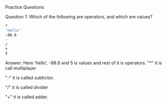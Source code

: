 Practice Questions

Question 1: Which of the following are operators, and which are values?
```bash
*
'hello'
-88.8
-
/
+
5
```

Answer: Here 'hello', -88.8 and 5 is values and rest of it is operators.
"*" it is call multiplayer

"-" it is called subtrctor.

"/" it is called divider

"+" it is called adder.
